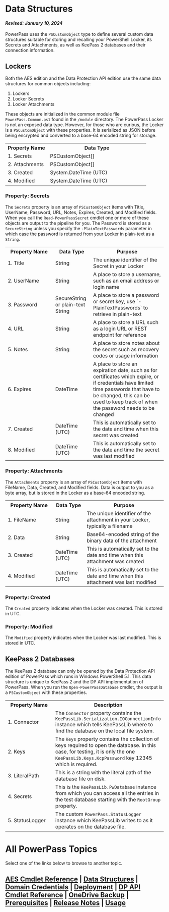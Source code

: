 # Data Structures
#### _Revised: January 10, 2024_
PowerPass uses the `PSCustomObject` type to define several custom data structures suitable for storing and recalling your PowerShell Locker, its Secrets and Attachments, as well as KeePass 2 databases and their connection information.
## Lockers
Both the AES edition and the Data Protection API edition use the same data structures for common objects including:
1. Lockers
2. Locker Secrets
3. Locker Attachments  

These objects are initialized in the common module file `PowerPass.Common.ps1` found in the `/module` directory.
The PowerPass Locker is not an exposed data type.
However, for those who are curious, the Locker is a `PSCustomObject` with these properties.
It is serialized as JSON before being encrypted and converted to a base-64 encoded string for storage.

<table>
<tr><th width="30%">Property Name</th><th>Data Type</th></tr>
<tr><td width="30%">1. Secrets</td><td>PSCustomObject[]</td></tr>
<tr><td width="30%">2. Attachments</td><td>PSCustomObject[]</td></tr>
<tr><td width="30%">3. Created</td><td>System.DateTime (UTC)</td></tr>
<tr><td width="30%">4. Modified</td><td>System.DateTime (UTC)</td></tr>
</table>

### Property: Secrets
The `Secrets` property is an array of `PSCustomObject` items with Title, UserName, Password, URL, Notes, Expires, Created, and Modified fields. When you call the `Read-PowerPassSecret` cmdlet one or more of these objects are output to the pipeline for you. The Password is stored as a `SecureString` unless you specify the `-PlainTextPasswords` parameter in which case the password is returned from your Locker in plain-text as a `String`.

<table>
<tr><th width="30%">Property Name</th><th>Data Type</th><th>Purpose</th></tr>
<tr><td width="30%">1. Title</td><td>String</td><td>The unique identifier of the Secret in your Locker</td></tr>
<tr><td width="30%">2. UserName</td><td>String</td><td>A place to store a username, such as an email address or login name</td></tr>
<tr><td width="30%">3. Password</td><td>SecureString or plain-text String</td><td>A place to store a password or secret key, use `-PlainTextPasswords` to retrieve in plain-text</td></tr>
<tr><td width="30%">4. URL</td><td>String</td><td>A place to store a URL such as a login URL or REST endpoint for reference</td></tr>
<tr><td width="30%">5. Notes</td><td>String</td><td>A place to store notes about the secret such as recovery codes or usage information</td></tr>
<tr><td width="30%">6. Expires</td><td>DateTime</td><td>A place to store an expiration date, such as for certificates which expire, or if credentials have limited time passwords that have to be changed, this can be used to keep track of when the password needs to be changed</td></tr>
<tr><td width="30%">7. Created</td><td>DateTime (UTC)</td><td>This is automatically set to the date and time when this secret was created</td></tr>
<tr><td width="30%">8. Modified</td><td>DateTime (UTC)</td><td>This is automatically set to the date and time the secret was last modified</td></tr>
</table>

### Property: Attachments
The `Attachments` property is an array of `PSCustomObject` items with FileName, Data, Created, and Modified fields. Data is output to you as a byte array, but is stored in the Locker as a base-64 encoded string.

<table>
<tr><th width="30%">Property Name</th><th>Data Type</th><th>Purpose</th></tr>
<tr><td width="30%">1. FileName</td><td>String</td><td>The unique identifier of the attachment in your Locker, typically a filename</td></tr>
<tr><td width="30%">2. Data</td><td>String</td><td>Base64-encoded string of the binary data of the attachment</td></tr>
<tr><td width="30%">3. Created</td><td>DateTime (UTC)</td><td>This is automatically set to the date and time when this attachment was created</td></tr>
<tr><td width="30%">4. Modified</td><td>DateTime (UTC)</td><td>This is automatically set to the date and time when this attachment was last modified</td></tr>
</table>

### Property: Created
The `Created` property indicates when the Locker was created. This is stored in UTC.
### Property: Modified
The `Modified` property indicates when the Locker was last modified. This is stored in UTC.
## KeePass 2 Databases
The KeePass 2 database can only be opened by the Data Protection API edition of PowerPass which runs in Windows PowerShell 5.1.
This data structure is unique to KeePass 2 and the DP API implementation of PowerPass.
When you run the `Open-PowerPassDatabase` cmdlet, the output is a `PSCustomObject` with these properties.

<table>
<tr><th width="30%">Property Name</th><th>Description</th></tr>
<tr><td width="30%">1. Connector</td><td>The <code>Connector</code> property contains the <code>KeePassLib.Serialization.IOConnectionInfo</code> instance which tells KeePassLib where to find the database on the local file system.</td></tr>
<tr><td width="30%">2. Keys</td><td>The <code>Keys</code> property contains the collection of keys required to open the database. In this case, for testing, it is only the one <code>KeePassLib.Keys.KcpPassword</code> key 12345 which is required.</td></tr>
<tr><td width="30%">3. LiteralPath</td><td>This is a string with the literal path of the database file on disk.</td></tr>
<tr><td width="30%">4. Secrets</td><td>This is the <code>KeePassLib.PwDatabase</code> instance from which you can access all the entries in the test database starting with the <code>RootGroup</code> property.</td></tr>
<tr><td width="30%">5. StatusLogger</td><td>The custom <code>PowerPass.StatusLogger</code> instance which KeePassLib writes to as it operates on the database file.</td></tr>
</table>

# All PowerPass Topics
Select one of the links below to browse to another topic.
## [AES Cmdlet Reference](https://chopinrlz.github.io/powerpass/aes-cmdlet-ref) | [Data Structures](https://chopinrlz.github.io/powerpass/data-structures) | [Domain Credentials](https://chopinrlz.github.io/powerpass/domain-credentials) | [Deployment](https://chopinrlz.github.io/powerpass/deployment) | [DP API Cmdlet Reference](https://chopinrlz.github.io/powerpass/dpapi-cmdlet-ref) | [OneDrive Backup](https://chopinrlz.github.io/powerpass/onedrivebackup) | [Prerequisites](https://chopinrlz.github.io/powerpass/prerequisites) | [Release Notes](https://chopinrlz.github.io/powerpass/release-notes) | [Usage](https://chopinrlz.github.io/powerpass/usage)